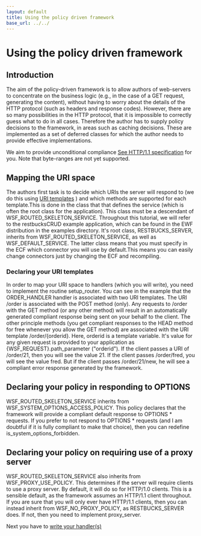 ```yaml
---
layout: default
title: Using the policy driven framework
base_url: ../../
---
```

# Using the policy driven framework

## Introduction

The aim of the policy-driven framework is to allow authors of web-servers to concentrate on the business logic (e.g., in the case of a GET request, generating the content), without having to worry about the details of the HTTP protocol (such as headers and response codes). However, there are so many possibilities in the HTTP protocol, that it is impossible to correctly guess what to do in all cases. Therefore the author has to supply policy decisions to the framework, in areas such as caching decisions. These are implemented as a set of deferred classes for which the author needs to provide effective implementations.

We aim to provide unconditional compliance [See HTTP/1.1 specification](http://www.w3.org/Protocols/rfc2616/rfc2616-sec1.html#sec1) for you. Note that byte-ranges are not yet supported.

## Mapping the URI space

The authors first task is to decide which URIs the server will respond to (we do this using [URI templates](http://tools.ietf.org/html/rfc6570) ) and which methods are supported for each template.This is done in the class that that defines the service (which is often the root class for the application). This class must be a descendant of WSF_ROUTED_SKELETON_SERVICE. Throughout this tutorial, we will refer to the restbucksCRUD example application, which can be found in the EWF distribution in the examples directory. It's root class, RESTBUCKS_SERVER, inherits from WSF_ROUTED_SKELETON_SERVICE, as well as WSF_DEFAULT_SERVICE. The latter class means that you must specify in the ECF which connector you will use by default.This means you can easily change connectors just by changing the ECF and recompiling.

### Declaring your URI templates

In order to map your URI space to handlers (which you will write), you need to implement the routine setup_router. You can see in the example that the ORDER_HANDLER handler is associated with two URI templates. The URI /order is associated with the POST method (only). Any requests to /order with the GET method (or any other method) will result in an automatically generated compliant response being sent on your behalf to the client. The other principle methods (you get compliant responses to the HEAD method for free whenever you allow the GET method) are associated with the URI template /order/{orderid}. Here, orderid is a template variable. It's value for any given request is provided to your application as {WSF_REQUEST}.path_parameter ("orderid"). If the client passes a URI of /order/21, then you will see the value 21. If the client passes /order/fred, you will see the value fred. But if the client passes /order/21/new, he will see a compliant error response generated by the framework.

## Declaring your policy in responding to OPTIONS

WSF_ROUTED_SKELETON_SERVICE inherits from WSF_SYSTEM_OPTIONS_ACCESS_POLICY. This policy declares that the framework will provide a compliant default response to OPTIONS * requests. If you prefer to not respond to OPTIONS * requests (and I am doubtful if it is fully compliant to make that choice), then you can redefine 
is_system_options_forbidden.

## Declaring your policy on requiring use of a proxy server

WSF_ROUTED_SKELETON_SERVICE also inherits from WSF_PROXY_USE_POLICY. This determines if the server will require clients to use a proxy server. By default, it will do so for HTTP/1.0 clients. This is a sensible default, as the framework assumes an HTTP/1.1 client throughout. If you are sure that you will only ever have HTTP/1.1 clients, then you can instead inherit from WSF_NO_PROXY_POLICY, as RESTBUCKS_SERVER does. If not, then you need to implement proxy_server.

Next you have to [write your handler(s)](Writing-the-handlers.md)
